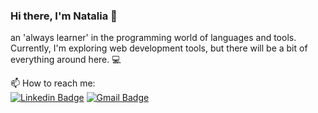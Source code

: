 ### Hi there, I'm Natalia :wave:
an 'always learner' in the programming world of languages and tools. Currently,  I'm exploring web development tools, but there will be a bit of everything around here. :computer:

📫 How to reach me: 
<br/>
[![Linkedin Badge](https://img.shields.io/badge/-NataliaLeonardo-2867b2?style=flat-square&logo=Linkedin&logoColor=white&link=https://www.linkedin.com/in/natalia-leonardo/)](https://www.linkedin.com/in/natalia-leonardo/) 
[![Gmail Badge](https://img.shields.io/badge/-natalia.jleonardo@gmail.com-B23121?style=flat-square&logo=Gmail&logoColor=red&link=mailto:natalia.jleonardo@gmail.com)](mailto:natalia.jleonardo@gmail.com)

<!--
**nataliajl/nataliajl** is a ✨ _special_ ✨ repository because its `README.md` (this file) appears on your GitHub profile.

Here are some ideas to get you started:

- 🔭 I’m currently working on ...
- 🌱 I’m currently learning ...
- 👯 I’m looking to collaborate on ...
- 🤔 I’m looking for help with ...
- 💬 Ask me about ...
- 📫 How to reach me: ...
- 😄 Pronouns: ...
- ⚡ Fun fact: ...
-->

